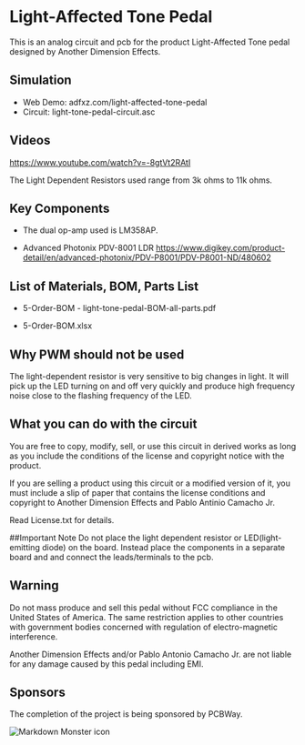 # Light-Affected Tone Pedal

This is an analog circuit and pcb for the product Light-Affected Tone pedal designed by Another Dimension Effects.

## Simulation
- Web Demo: adfxz.com/light-affected-tone-pedal
- Circuit: light-tone-pedal-circuit.asc

## Videos
https://www.youtube.com/watch?v=-8gtVt2RAtI

The Light Dependent Resistors used range from 3k ohms to 11k ohms.

## Key Components

- The dual op-amp used is LM358AP.

- Advanced Photonix PDV-8001 LDR https://www.digikey.com/product-detail/en/advanced-photonix/PDV-P8001/PDV-P8001-ND/480602

## List of Materials, BOM, Parts List

- 5-Order-BOM - light-tone-pedal-BOM-all-parts.pdf

- 5-Order-BOM.xlsx

## Why PWM should not be used

The light-dependent resistor is very sensitive to big changes in light. 
It will pick up the LED turning on and off very quickly and produce high frequency noise close to the flashing frequency of the LED.

## What you can do with the circuit
You are free to copy, modify, sell, or use this circuit in derived works as long as you include the conditions of the license 
and copyright notice with the product. 

If you are selling a product using this circuit or a modified version of it, 
you must include a slip of paper that contains the license conditions and copyright to Another Dimension Effects and Pablo Antinio Camacho Jr.

Read License.txt for details.

##Important Note
Do not place the light dependent resistor or LED(light-emitting diode) on the board.
Instead place the components in a separate board and and connect the leads/terminals to the pcb.

## Warning

Do not mass produce and sell this pedal without FCC compliance in the United States of America.
The same restriction applies to other countries with government bodies concerned with regulation of electro-magnetic interference.

Another Dimension Effects and/or Pablo Antonio Camacho Jr. are not liable for any damage caused by this pedal including EMI.

## Sponsors
The completion of the project is being sponsored by PCBWay.

<img src="https://www.adfxz.com/wp-content/uploads/PCBway1_1.png"
     alt="Markdown Monster icon"
     style="float: left; margin-right: 10px;" />

